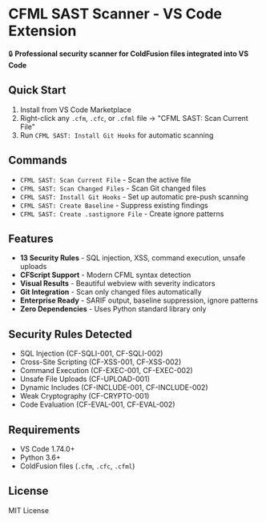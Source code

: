 # CFML SAST Scanner - VS Code Extension

🔒 **Professional security scanner for ColdFusion files integrated into VS Code**

## Quick Start

1. Install from VS Code Marketplace
2. Right-click any `.cfm`, `.cfc`, or `.cfml` file → "CFML SAST: Scan Current File"
3. Run `CFML SAST: Install Git Hooks` for automatic scanning

## Commands

- `CFML SAST: Scan Current File` - Scan the active file
- `CFML SAST: Scan Changed Files` - Scan Git changed files
- `CFML SAST: Install Git Hooks` - Set up automatic pre-push scanning
- `CFML SAST: Create Baseline` - Suppress existing findings
- `CFML SAST: Create .sastignore File` - Create ignore patterns

## Features

- **13 Security Rules** - SQL injection, XSS, command execution, unsafe uploads
- **CFScript Support** - Modern CFML syntax detection  
- **Visual Results** - Beautiful webview with severity indicators
- **Git Integration** - Scan only changed files automatically
- **Enterprise Ready** - SARIF output, baseline suppression, ignore patterns
- **Zero Dependencies** - Uses Python standard library only

## Security Rules Detected

- SQL Injection (CF-SQLI-001, CF-SQLI-002)
- Cross-Site Scripting (CF-XSS-001, CF-XSS-002)
- Command Execution (CF-EXEC-001, CF-EXEC-002)
- Unsafe File Uploads (CF-UPLOAD-001)
- Dynamic Includes (CF-INCLUDE-001, CF-INCLUDE-002)
- Weak Cryptography (CF-CRYPTO-001)
- Code Evaluation (CF-EVAL-001, CF-EVAL-002)

## Requirements

- VS Code 1.74.0+
- Python 3.6+
- ColdFusion files (`.cfm`, `.cfc`, `.cfml`)

## License

MIT License